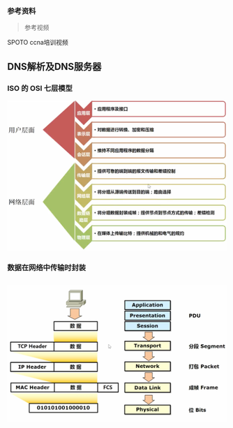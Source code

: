 ### 参考资料

> 参考视频

SPOTO ccna培训视频

## DNS解析及DNS服务器



### ISO 的 OSI 七层模型

![](/assets/OSI七层模型.png)

### 数据在网络中传输时封装

## ![](/assets/数据封装.png)



